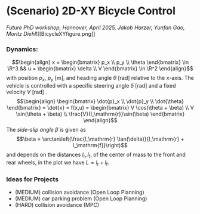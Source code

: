 # (Scenario) 2D-XY Bicycle Control
*Future PhD workshop, Hannover, April 2025, Jakob Harzer, Yunfan Gao, Moritz Diehl*![[BicycleXYfigure.png]]
### Dynamics:
$$\begin{align}
x = \begin{bmatrix}
p_x \\ p_y \\ \theta
\end{bmatrix} \in \R^3 && u = \begin{bmatrix}
\delta \\ V
\end{bmatrix} \in \R^2
\end{align}$$
with position $p_x$, $p_y$ \[$\mathrm{m}$\], and heading angle $\theta$ \[$\mathrm{rad}$\] relative to the $x$-axis. The vehicle is controlled with a specific steering angle $\delta$ \[$\mathrm{rad}$\]  and a fixed velocity $V$ \[$\mathrm{rad}$\] . 
$$\begin{align}
\begin{bmatrix}
\dot{p}_x \\ \dot{p}_y \\ \dot{\theta}
\end{bmatrix} = \dot{x} = f(x,u) =  \begin{bmatrix}
V \cos(\theta + \beta) \\ V \sin(\theta + \beta) \\ \frac{V}{l_\mathrm{r}}\sin(\beta)
\end{bmatrix}
\end{align}$$
The *side-slip angle* $\beta$ is given as
$$\beta = \arctan\left(\frac{l_\mathrm{r} \tan(\delta)}{l_\mathrm{r} + l_\mathrm{f}}\right)$$
and depends on the distances $l_\mathrm{r},l_\mathrm{f}$, of the center of mass to the front and rear wheels, in the plot we have $L = l_\mathrm{r} + l_\mathrm{f}$.
### Ideas for Projects
- (MEDIUM) collision avoidance (Open Loop Planning)
- (MEDIUM) car parking problem (Open Loop Planning)
- (HARD) collision avoidance (MPC)